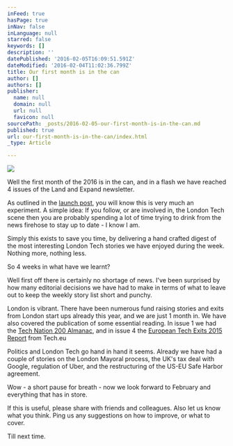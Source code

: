 ```yaml
---
inFeed: true
hasPage: true
inNav: false
inLanguage: null
starred: false
keywords: []
description: ''
datePublished: '2016-02-05T16:09:51.591Z'
dateModified: '2016-02-04T11:02:36.799Z'
title: Our first month is in the can
author: []
authors: []
publisher:
  name: null
  domain: null
  url: null
  favicon: null
sourcePath: _posts/2016-02-05-our-first-month-is-in-the-can.md
published: true
url: our-first-month-is-in-the-can/index.html
_type: Article

---
```

![](https://the-grid-user-content.s3-us-west-2.amazonaws.com/522b55c4-2401-4806-833a-b7d6d7da7609.png)

Well the first month of the 2016 is in the can, and in a flash we have reached 4 issues of the Land and Expand newsletter. 

As outlined in the [launch post][0], you will know this is very much an experiment. A simple idea:  If you follow, or are involved in, the London Tech scene then you are probably spending a lot of time trying to drink from the news firehose to stay up to date - I know I am. 

Simply this exists to save you time, by delivering a hand crafted digest of the most interesting London Tech stories we have enjoyed during the week. Nothing more, nothing less.

So 4 weeks in what have we learnt?

Well first off there is certainly no shortage of news. I've been surprised by how many editorial decisions we have had to make in terms of what to leave out to keep the weekly story list short and punchy.

London is vibrant. There have been numerous fund raising stories and exits from London start ups already this year, and we are just 1 month in. We have also covered the publication of some essential reading. In issue 1 we had the [Tech Nation 200 Almanac][1], and in issue 4 the [European Tech Exits 2015 Report][2] from Tech.eu

Politics and London Tech go hand in hand it seems. Already we have had a couple of stories on the London Mayoral process, the UK's tax deal with Google, regulation of Uber, and the restructuring of the US-EU Safe Harbor agreement.

Wow - a short pause for breath - now we look forward to February and everything that has in store. 

If this is useful, please share with friends and colleagues. Also let us know what you think. Ping us any suggestions on how to improve, or what to cover.

Till next time.

[0]: https://thegrid.ai/landandexpand/announcing-the-launch-of-the-land-and-expand-newsletter/
[1]: http://bit.ly/1RgTgc0
[2]: http://bit.ly/1R0WcKu
